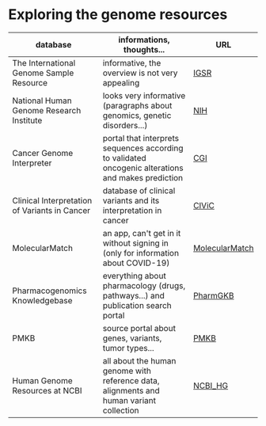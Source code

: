 # Exploring the genome resources


database | informations, thoughts... | URL
--- | --- | ---
The International Genome Sample Resource | informative, the overview is not very appealing | [IGSR](https://www.internationalgenome.org/)
National Human Genome Research Institute | looks very informative (paragraphs about genomics, genetic disorders...) | [NIH](https://www.genome.gov/)
Cancer Genome Interpreter | portal that interprets sequences according to validated oncogenic alterations and makes prediction | [CGI](https://www.cancergenomeinterpreter.org/home)
Clinical Interpretation of Variants in Cancer | database of clinical variants and its interpretation in cancer | [CIViC](https://civicdb.org/home)
MolecularMatch | an app, can't get in it without signing in (only for information about COVID-19) | [MolecularMatch](https://app.molecularmatch.com/)
Pharmacogenomics Knowledgebase | everything about pharmacology (drugs, pathways...) and publication search portal | [PharmGKB](https://www.pharmgkb.org/)
PMKB | source portal about genes, variants, tumor types... | [PMKB](https://pmkb.weill.cornell.edu/)
Human Genome Resources at NCBI | all about the human genome with reference data, alignments and human variant collection | [NCBI_HG](https://www.ncbi.nlm.nih.gov/projects/genome/guide/human/)

